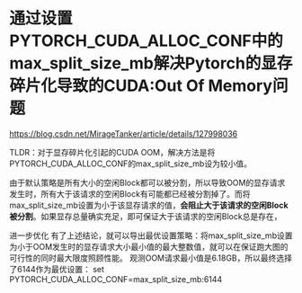 # 通过设置PYTORCH_CUDA_ALLOC_CONF中的max_split_size_mb解决Pytorch的显存碎片化导致的CUDA:Out Of Memory问题

https://blog.csdn.net/MirageTanker/article/details/127998036

TLDR：对于显存碎片化引起的CUDA OOM，解决方法是将PYTORCH_CUDA_ALLOC_CONF的max_split_size_mb设为较小值。

由于默认策略是所有大小的空闲Block都可以被分割，所以导致OOM的显存请求发生时，所有大于该请求的空闲Block有可能都已经被分割掉了。而将max_split_size_mb设置为小于该显存请求的值，**会阻止大于该请求的空闲Block被分割**。如果显存总量确实充足，即可保证大于该请求的空闲Block总是存在，


进一步优化
有了上述结论，就可以导出最优设置策略：将max_split_size_mb设置为小于OOM发生时的显存请求大小最小值的最大整数值，就可以在保证跑大图的可行性的同时最大限度照顾性能。
观测OOM请求最小值是6.18GB，所以最终选择了6144作为最优设置：
set PYTORCH_CUDA_ALLOC_CONF=max_split_size_mb:6144
